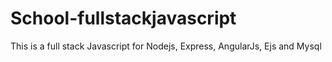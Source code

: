 # School-fullstackjavascript
This is a full stack Javascript for Nodejs, Express, AngularJs, Ejs and Mysql
